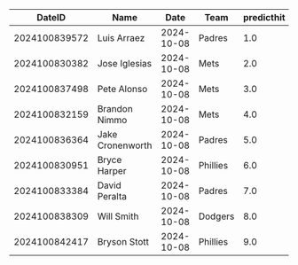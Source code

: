DateID         |  Name              |  Date        |  Team      |  predicthit  |  predicthitproba     |  hitbool  |  Last7DaysAVG  |  Last15DaysAVG  |  Last30DaysAVG
---------------|--------------------|--------------|------------|--------------|----------------------|-----------|----------------|-----------------|---------------
2024100839572  |  Luis Arraez       |  2024-10-08  |  Padres    |  1.0         |  0.6586655647675806  |  False    |  0.2           |  0.2            |  0.34
2024100830382  |  Jose Iglesias     |  2024-10-08  |  Mets      |  2.0         |  0.6224789799748166  |  False    |  0.333         |  0.407          |  0.371
2024100837498  |  Pete Alonso       |  2024-10-08  |  Mets      |  3.0         |  0.6031876865663026  |  False    |  0.143         |  0.213          |  0.222
2024100832159  |  Brandon Nimmo     |  2024-10-08  |  Mets      |  4.0         |  0.6024559493723097  |  False    |  0.154         |  0.204          |  0.189
2024100836364  |  Jake Cronenworth  |  2024-10-08  |  Padres    |  5.0         |  0.6010691573289648  |  False    |  0.176         |  0.189          |  0.184
2024100830951  |  Bryce Harper      |  2024-10-08  |  Phillies  |  6.0         |  0.6002401543415304  |  False    |  0.308         |  0.25           |  0.315
2024100833384  |  David Peralta     |  2024-10-08  |  Padres    |  7.0         |  0.600083593815528   |  False    |  0.25          |  0.25           |  0.237
2024100838309  |  Will Smith        |  2024-10-08  |  Dodgers   |  8.0         |  0.5997112900280603  |  False    |  0.333         |  0.25           |  0.265
2024100842417  |  Bryson Stott      |  2024-10-08  |  Phillies  |  9.0         |  0.5996846069290666  |  False    |  0.333         |  0.27           |  0.253
